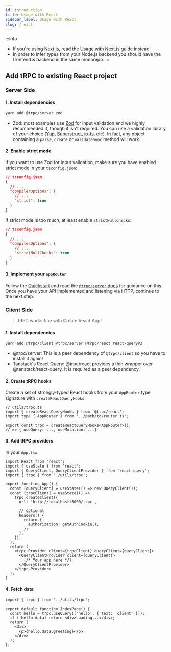 ```yaml
---
id: introduction
title: Usage with React
sidebar_label: Usage with React
slug: /react
---
```


:::info

- If you're using Next.js, read the [Usage with Next.js](nextjs) guide instead.
- In order to infer types from your Node.js backend you should have the frontend & backend in the same monorepo.
:::

## Add tRPC to existing React project

### Server Side

#### 1. Install dependencies

```bash
yarn add @trpc/server zod
```

- Zod: most examples use [Zod](https://github.com/colinhacks/zod) for input validation and we highly recommended it, though it isn't required. You can use a validation library of your choice ([Yup](https://github.com/jquense/yup), [Superstruct](https://github.com/ianstormtaylor/superstruct), [io-ts](https://github.com/gcanti/io-ts), etc). In fact, any object containing a `parse`, `create` or `validateSync` method will work.

#### 2. Enable strict mode

If you want to use Zod for input validation, make sure you have enabled strict mode in your `tsconfig.json`:

```json
// tsconfig.json
{
  // ...
  "compilerOptions": {
    // ...
    "strict": true
  }
}
```

If strict mode is too much, at least enable `strictNullChecks`:

```json
// tsconfig.json
{
  // ...
  "compilerOptions": {
    // ...
    "strictNullChecks": true
  }
}
```

#### 3. Implement your `appRouter`

Follow the [Quickstart](quickstart) and read the [`@trpc/server` docs](router) for guidance on this. Once you have your API implemented and listening via HTTP, continue to the next step.

### Client Side

> tRPC works fine with Create React App!

#### 1. Install dependencies

```bash
yarn add @trpc/client @trpc/server @trpc/react react-query@3
```
- @trpc/server: This is a peer dependency of `@trpc/client` so you have to install it again!
- Tanstack's React Query: @trpc/react provides a thin wrapper over @tanstack/react-query. It is required as a peer dependency.

#### 2. Create tRPC hooks

Create a set of strongly-typed React hooks from your `AppRouter` type signature with `createReactQueryHooks`.

```tsx title='utils/trpc.ts'
// utils/trpc.ts
import { createReactQueryHooks } from '@trpc/react';
import type { AppRouter } from '../path/to/router.ts';

export const trpc = createReactQueryHooks<AppRouter>();
// => { useQuery: ..., useMutation: ...}
```

#### 3. Add tRPC providers

In your `App.tsx`

```tsx title='App.tsx'
import React from 'react';
import { useState } from 'react';
import { QueryClient, QueryClientProvider } from 'react-query';
import { trpc } from './utils/trpc';

export function App() {
  const [queryClient] = useState(() => new QueryClient());
  const [trpcClient] = useState(() =>
    trpc.createClient({
      url: 'http://localhost:5000/trpc',

      // optional
      headers() {
        return {
          authorization: getAuthCookie(),
        };
      },
    }),
  );
  return (
    <trpc.Provider client={trpcClient} queryClient={queryClient}>
      <QueryClientProvider client={queryClient}>
        {/* Your app here */}
      </QueryClientProvider>
    </trpc.Provider>
  );
}
```

#### 4. Fetch data

```tsx title='pages/IndexPage.tsx'
import { trpc } from '../utils/trpc';

export default function IndexPage() {
  const hello = trpc.useQuery(['hello', { text: 'client' }]);
  if (!hello.data) return <div>Loading...</div>;
  return (
    <div>
      <p>{hello.data.greeting}</p>
    </div>
  );
};
```
